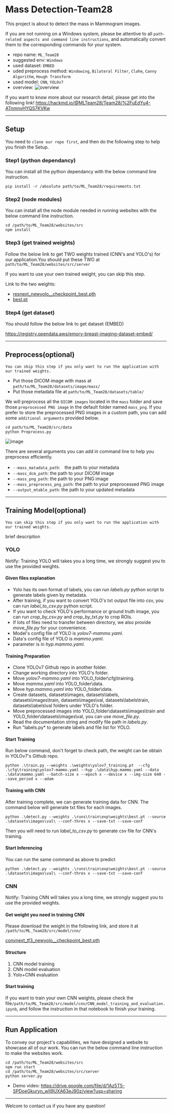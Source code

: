 # Mass Detection-Team28

This project is about to detect the mass in Mammogram images.

If you are not running on a Windows system, please be attentive to all `path-related aspects and command line instructions`, and automatically convert them to the corresponding commands for your system.

* repo name: `ML_Team28`
* suggested env: `Windows`
* used dataset: `EMBED`
* uded preprocess method: `Windowing`, `Bilateral Filter`, `Clahe`, `Canny Algorithm`, `Hough Transform` 
* used model: `CNN`, `YOLOv7`
* overview: 
![overview](https://hackmd.io/_uploads/r1ZXkRXta.png)

If you want to know more about our research detail, please get into the following link!
https://hackmd.io/@MLTeam28/Team28/%2FuEdYu4-ATnmnvHYQS7KVKw


  
- - -

## Setup

You need to `clone our repo first`, and then do the following step to help you finish the Setup.

### Step1 (python dependancy)

You can install all the python dependancy with the below command line instruction.
```
pip install -r /absolute path/to/ML_Team28/requirements.txt
```


### Step2 (node modules)

You can install all the node module needed in running websites with the below command line instruction.

```
cd /path/to/ML_Team28/websites/src
npm install
```

### Step3 (get trained weights)
Follow the below link to get TWO weights trained (CNN's and YOLO's) for our application.You should put these TWO at `path/to/ML_Team28/websites/src/server`

If you want to use your own trained weight, you can skip this step.

Link to the two weights:
* [resnext_newyolo__checkpoint_best.pth](https://drive.google.com/file/d/1VnspBLDTcL7WnQpr-E_XSGatJUH1uEJr/view?usp=sharing)
* [best.pt](https://drive.google.com/file/d/12cE0a1t9MGOFEy4CsU-KIlxJ5fcBe2tJ/view?usp=sharing)

### Step4 (get dataset)
You should follow the below link to get dataset (EMBED)

https://registry.opendata.aws/emory-breast-imaging-dataset-embed/

- - -

## Preprocess(optional)
```
You can skip this step if you only want to run the application with our trained weights.
```

* Put those DICOM image with mass at `path/to/ML_Team28/datasets/image/mass/`
* Put those metadata file at `path/to/ML_Team28/datasets/table/`

We will preprocess all the `DICOM images` located in the `mass` folder and save those `preprocessed PNG image` in the default folder named `mass_png`. 
If you prefer to store the preprocessed PNG images in a custom path, you can add some `additional arguments` provided below.

```
cd path/to/ML_Team28/src/data
python Preprocess.py
```

![image](https://hackmd.io/_uploads/ryN82Z7YT.png)


There are several arguments you can add in command line to help you preprocess efficiently.
* `--mass_matadata_path`:　the path to your metadata
* `--mass_dcm_path`: the path to your DICOM image
* `--mass_png_path`: the path to your PNG image
* `--mass_preprocess_png_path`: the path to your preprocessed PNG image
* `--output_mtable_path`: the path to your updated metadata

- - -

## Training Model(optional)
```
You can skip this step if you only want to run the application with our trained weights.
```
brief description
### YOLO

Notify: Training YOLO will takes you a long time, we strongly suggest you to use the provided weights.

#### Given files explanation
* Yolo has its own format of labels, you can run *labels.py* python script to generate labels given by metadata.
* After training, if you want to convert YOLO's txt output file into csv, you can run *label_to_csv.py* python script.
* If you want to check YOLO's performance or ground truth image, you can run *crop_by_csv.py* and *crop_by_txt.py* to crop ROIs.
* If lots of files need to transfer between directory, we also provide *move_file.py* for your convenience.
* Model's config file of YOLO is *yolov7-mammo.yaml*.
* Data's config file of YOLO is *mammo.yaml*.
* parameter is in *hyp.mammo.yaml*.

#### Training Preparation
* Clone YOLOv7 Github repo in another folder.
* Change working directory into YOLO's folder.
* Move *yolov7-mammo.yaml* into YOLO_folder\cfg\training.
* Move *mammo.yaml* into YOLO_folder\data.
* Move *hyp.mammo.yaml* into YOLO_folder\data.
* Create datasets, datasets\images, datasets\labels, datasets\images\train, datasets\images\val, datasets\labels\train, datasets\labels\val folders under YOLO's folder.
* Move preprocessed images into YOLO_folder\datasets\images\train and YOLO_folder\datasets\images\val, you can use *move_file.py*.
* Read the documentation string and modify file path in *labels.py*.
* Run "labels.py* to generate labels and file list for YOLO.

#### Start Training
Run below command, don't forget to check path, the weight can be obtain in YOLOv7's Github repo.
```
python .\train.py --weights .\weights\yolov7_training.pt  --cfg .\cfg\training\yolov7-mammo.yaml --hyp .\data\hyp.mammo.yaml --data .\data\mammo.yaml --batch-size x --epoch x --device x --img-size 640 --save_period x --adam
```
#### Training with CNN
After training complete, we can generate training data for CNN. The command below will generate txt files for each images.
```
python .\detect.py --weights .\runs\train\exp\weights\best.pt --source .\datasets\images\val\ --conf-thres x --save-txt --save-conf
```
Then you will need to run *label_to_csv.py* to generate csv file for CNN's training.

#### Start Inferencing
You can run the same command as above to predict
```
python .\detect.py --weights .\runs\train\exp\weights\best.pt --source .\datasets\images\val\ --conf-thres x --save-txt --save-conf
```


### CNN

Notify: Training CNN will takes you a long time, we strongly suggest you to use the provided weights.

#### Get weight you need in training CNN

Please download the weight in the following link, and store it at `/path/to/ML_Team28/src/model/cnn/`

[convnext_tf3_newyolo__checkpoint_best.pth](https://drive.google.com/file/d/1n07pL9wDpqSX_Fl4URyBZgI9eYnVcKSn/view?usp=sharing)


#### Structure
1. CNN model training
2. CNN model evaluation
3. Yolo+CNN evaluation

#### Start training

If you want to train your own CNN weights, please check the file`/path/to/ML_Team28/src/model/cnn/CNN_model_training_and_evaluation.ipynb`, and follow the instruction in that notebook to finish your training.



- - -

## Run Application
To convey our project's capabilities, we have designed a website to showcase all of our work. 
You can run the below command line instruction to make the websites work.
```
cd /path/to/ML_Team28/websites/src
npm run start
cd /path/to/ML_Team28/websites/src/server
python server.py
```
* Demo video: https://drive.google.com/file/d/1Az5T5-SPDoeGkuryn_wII9UXA63eJ90z/view?usp=sharing

- - -

Welcom to contact us if you have any question!

